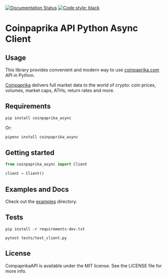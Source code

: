 [![Documentation Status](https://readthedocs.org/projects/coinpaprika-async-client/badge/?version=latest)](https://coinpaprika-async-client.readthedocs.io/en/latest/?badge=latest)
[![Code style: black](https://img.shields.io/badge/code%20style-black-000000.svg)](https://github.com/psf/black)

# Coinpaprika API Python Async Client

## Usage

This library provides convenient and modern way to use [coinpaprika.com](https://api.coinpaprika.com/) API in Python.

[Coinpaprika](https://coinpaprika.com/) delivers full market data to the world of crypto: coin prices, volumes, market caps, ATHs, return rates and more.

## Requirements

```sh
pip install coinpaprika_async
```

Or:

```sh
pipenv install coinpaprika_async
```

## Getting started

```py
from coinpaprika_async import Client

client = Client()
```

## Examples and Docs
Check out the [examples](./examples) directory.

## Tests

```test
pip install -r requirements-dev.txt

pytest tests/test_client.py
```

## License
CoinpaprikaAPI is available under the MIT license. See the LICENSE file for more info.
